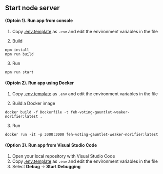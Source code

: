 ## Start node server
#### (Optoin 1). Run app from console
1. Copy [.env.template](.env.template) as `.env` and edit the environment variables in the file

2.  Build
```
npm install
npm run build
```

3.  Run
```
npm run start
```

#### (Optoin 2). Run app using Docker
1. Copy [.env.template](.env.template) as `.env` and edit the environment variables in the file

2.  Build a Docker image
```
docker build -f Dockerfile -t feh-voting-gauntlet-weaker-norifier:latest .
```

3.  Run
```
docker run -it -p 3000:3000 feh-voting-gauntlet-weaker-norifier:latest
```

#### (Option 3). Run app from Visual Studio Code
1. Open your local repository with Visual Studio Code
1. Copy [.env.template](.env.template) as `.env` and edit the environment variables in the file
1. Select **Debug** -> **Start Debugging**
